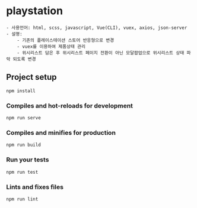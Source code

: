 # playstation


````
- 사용언어: html, scss, javascript, Vue(CLI), vuex, axios, json-server
- 설명:
    - 기존의 플레이스테이션 스토어 반응형으로 변경
    - vuex를 이용하여 제품상태 관리
    - 위시리스트 담은 후 위시리스트 페이지 전환이 아닌 모달팝업으로 위시리스트 상태 파악 되도록 변경
````

## Project setup
```
npm install
```

### Compiles and hot-reloads for development
```
npm run serve
```

### Compiles and minifies for production
```
npm run build
```

### Run your tests
```
npm run test
```

### Lints and fixes files
```
npm run lint
```

